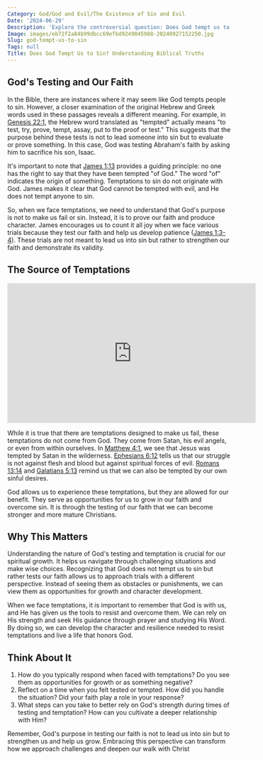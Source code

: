 ```yaml
---
Category: God/God and Evil/The Existence of Sin and Evil
Date: '2024-06-29'
Description: 'Explore the controversial question: Does God tempt us to sin? Delve into theological perspectives and biblical insights in this thought-provoking article.'
Image: images/eb72f2a84b99dbcc69efbd9249045988-20240927152250.jpg
Slug: god-tempt-us-to-sin
Tags: null
Title: Does God Tempt Us to Sin? Understanding Biblical Truths
---
```


## God's Testing and Our Faith

In the Bible, there are instances where it may seem like God tempts people to sin. However, a closer examination of the original Hebrew and Greek words used in these passages reveals a different meaning. For example, in [Genesis 22:1](https://www.bibleref.com/Genesis/22/Genesis-22-1.html), the Hebrew word translated as "tempted" actually means "to test, try, prove, tempt, assay, put to the proof or test." This suggests that the purpose behind these tests is not to lead someone into sin but to evaluate or prove something. In this case, God was testing Abraham's faith by asking him to sacrifice his son, Isaac.

It's important to note that [James 1:13](https://www.bibleref.com/James/1/James-1-13.html) provides a guiding principle: no one has the right to say that they have been tempted "of God." The word "of" indicates the origin of something. Temptations to sin do not originate with God. James makes it clear that God cannot be tempted with evil, and He does not tempt anyone to sin.

So, when we face temptations, we need to understand that God's purpose is not to make us fail or sin. Instead, it is to prove our faith and produce character. James encourages us to count it all joy when we face various trials because they test our faith and help us develop patience ([James 1:3-4](https://www.bibleref.com/James/1/James-1-3.html)). These trials are not meant to lead us into sin but rather to strengthen our faith and demonstrate its validity.

## The Source of Temptations


<iframe width="560" height="315" src="https://www.youtube.com/embed/Utrd4tZnCrg" frameborder="0" allow="autoplay; encrypted-media" allowfullscreen></iframe>


While it is true that there are temptations designed to make us fail, these temptations do not come from God. They come from Satan, his evil angels, or even from within ourselves. In [Matthew 4:1](https://www.bibleref.com/Matthew/4/Matthew-4-1.html), we see that Jesus was tempted by Satan in the wilderness. [Ephesians 6:12](https://www.bibleref.com/Ephesians/6/Ephesians-6-12.html) tells us that our struggle is not against flesh and blood but against spiritual forces of evil. [Romans 13:14](https://www.bibleref.com/Romans/13/Romans-13-14.html) and [Galatians 5:13](https://www.bibleref.com/Galatians/5/Galatians-5-13.html) remind us that we can also be tempted by our own sinful desires.

God allows us to experience these temptations, but they are allowed for our benefit. They serve as opportunities for us to grow in our faith and overcome sin. It is through the testing of our faith that we can become stronger and more mature Christians.

## Why This Matters

Understanding the nature of God's testing and temptation is crucial for our spiritual growth. It helps us navigate through challenging situations and make wise choices. Recognizing that God does not tempt us to sin but rather tests our faith allows us to approach trials with a different perspective. Instead of seeing them as obstacles or punishments, we can view them as opportunities for growth and character development.

When we face temptations, it is important to remember that God is with us, and He has given us the tools to resist and overcome them. We can rely on His strength and seek His guidance through prayer and studying His Word. By doing so, we can develop the character and resilience needed to resist temptations and live a life that honors God.

## Think About It

1. How do you typically respond when faced with temptations? Do you see them as opportunities for growth or as something negative?
2. Reflect on a time when you felt tested or tempted. How did you handle the situation? Did your faith play a role in your response?
3. What steps can you take to better rely on God's strength during times of testing and temptation? How can you cultivate a deeper relationship with Him?

Remember, God's purpose in testing our faith is not to lead us into sin but to strengthen us and help us grow. Embracing this perspective can transform how we approach challenges and deepen our walk with Christ